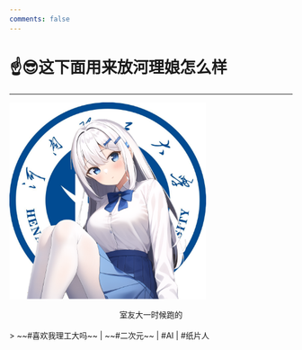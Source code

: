 ```yaml
---
comments: false
---
```


# ☝️😎这下面用来放河理娘怎么样

---


<img src="/docs/assets/campus/HPUjiang.png" width="350" ></img>

<center> 室友大一时候跑的 </center>

<br>
>  ~~#喜欢我理工大吗~~ | ~~#二次元~~ | #AI | #纸片人

